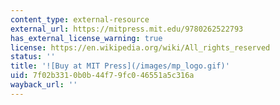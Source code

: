 ```yaml
---
content_type: external-resource
external_url: https://mitpress.mit.edu/9780262522793
has_external_license_warning: true
license: https://en.wikipedia.org/wiki/All_rights_reserved
status: ''
title: '![Buy at MIT Press](/images/mp_logo.gif)'
uid: 7f02b331-0b0b-44f7-9fc0-46551a5c316a
wayback_url: ''
---
```

